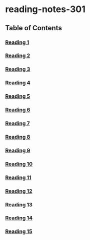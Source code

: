 # reading-notes-301

## Table of Contents

### [Reading 1](https://racarter1215.github.io/401-reading-notes/reading-1)
### [Reading 2](https://racarter1215.github.io/401-reading-notes/reading-2)
### [Reading 3](https://racarter1215.github.io/401-reading-notes/reading-3)
### [Reading 4](https://racarter1215.github.io/401-reading-notes/reading-4)
### [Reading 5](https://racarter1215.github.io/401-reading-notes/reading-5)
### [Reading 6](https://racarter1215.github.io/401-reading-notes/reading-6)
### [Reading 7](https://racarter1215.github.io/401-reading-notes/reading-7)
### [Reading 8](https://racarter1215.github.io/401-reading-notes/reading-8)
### [Reading 9](https://racarter1215.github.io/401-reading-notes/reading-9)
### [Reading 10](https://racarter1215.github.io/401-reading-notes/reading-10)
### [Reading 11](https://racarter1215.github.io/401-reading-notes/reading-11)
### [Reading 12](https://racarter1215.github.io/401-reading-notes/reading-12)
### [Reading 13](https://racarter1215.github.io/401-reading-notes/reading-13)
### [Reading 14](https://racarter1215.github.io/401-reading-notes/reading-14)
### [Reading 15](https://racarter1215.github.io/401-reading-notes/reading-15)
